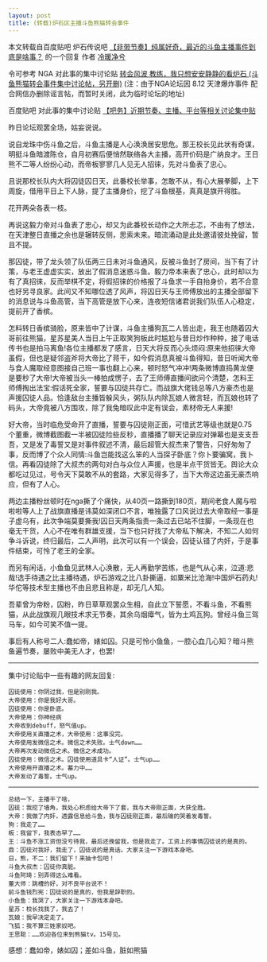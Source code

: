 ```yaml
---
layout: post
title: (转载)炉石区主播斗鱼熊猫转会事件
---
```


本文转载自百度贴吧 炉石传说吧 [【非带节奏】纯属好奇，最近的斗鱼主播事件到底是啥事？](http://tieba.baidu.com/p/4035647389) 的一个回复 作者 [冷暖净兮](http://tieba.baidu.com/home/main?un=%E5%86%B7%E6%9A%96%E5%87%80%E5%85%AE&ie=utf-8&fr=pb)

令可参考 NGA 对此事的集中讨论贴 [转会风波 教练，我只想安安静静的看炉石 (斗鱼熊猫转会事件集中讨论帖，另开删)](http://club.178.com/read.php?tid=8525506) (注：由于NGA论坛因 8.12 天津爆炸事件 配合网信办删除谣言帖，而暂时关闭，此为临时论坛的地址)

百度贴吧 对此事的集中讨论贴 [【吧务】近期节奏、主播、平台等相关讨论集中贴](http://tieba.baidu.com/p/4033547905?pn=1)

昨日论坛观罢全场，姑妄说说。

说自龙珠中伤斗鱼之后，斗鱼主播是人心涣涣居安思危。那王校长见此状有奇谋，明挺斗鱼暗渡陈仓，自月初赛后便悄然联络各大主播，高开价码是广纳良才。王日熊不二等人纷纷心动，而帝板寥寥几人见无人招徕，先对斗鱼表了忠心。

且说那校长队内大将囚徒囚日天，此番校长举事，怎敢不从，有心大展拳脚，上下周旋，借用平日上下人脉，提了主播身价，挖了斗鱼根基，真真是旗开得胜。

花开两朵各表一枝。

再说这毅力帝对斗鱼表了忠心，却又为此番校长动作之大所忐忑，不由有了想法， 在天津整日直播之余也是辗转反侧，思索未来。暗流涌动是此处邀请彼处挽留，暂且不提。

那囚徒，带了龙头领了队伍两三日未对斗鱼通风，反被斗鱼封了房间，当下有了计策，与老王虚虚实实，放出了假消息迷惑斗鱼。毅力帝本来表了忠心，此时却以为有了真招徕，反而举棋不定，将假招徕的价格报了斗鱼求一手自抬身价，若不合意也好另寻良家。此间又不知哪位透了风声，将囚日天与王师傅放出的主播全部留下的消息说与斗鱼高管，当下高管是放下心来，连夜短信诸君说我们队伍人心稳定，提前开了香槟。

怎料转日香槟骑脸，原来皆中了计谋，斗鱼主播狗瓦二人皆出走，我王也随着囚大哥前往熊猫，星苏星美人当日上午正取笑狗板此时尴尬与昔日炒作种种，接了电话传书也是拍马离鱼!各位主播都发了感言，日天大将反而心头烦闷:原来他招徕大帝虽假，但也是疑邻盗斧将大帝比了蒋干，如今假消息真被斗鱼得知，昔日听闻大帝与食人魔取经意图接自己班一事也翻上心来，顿时怒气冲冲!两条微博直捣黄龙便是要秒了大帝!大帝被当头一棒拍成愣子，去了王师傅直播间欲问个清楚，怎料王师傅掏出法宝:假话死全家，誓要与囚徒共存亡。而战旗大佬钱总等八方豪杰也是声援囚徒人品。恰逢敌台主播皆躲风头，粥队队内除瓦娘人微言轻，而瓦娘也转了码头，大帝竟被八方围攻，除了我兔暗叹此中定有误会，素材帝无人来援!

好大帝，当时临危受命开了直播，誓要与囚徒刚正面，可惜武艺等级也就是0.75个董重，微博截图截一半被囚徒险些反秒，直播播了聊天记录应对弹幕也是支支吾吾，又是发了毒誓又是对事件叙述不清，最后超管大叔杰来了警告，只好匆匆了事，反而博了个众人同情:斗鱼岂能找这么笨的人当探子卧底？你卜要骗窝，我卜信。再看囚徒除了大叔杰的两句对白与众位人声援，也是半点干货皆无。舆论大众都吃过见过，号令天下莫敢不从的套路，大家见得多了，当下大帝这边虽无豪杰响应，但有了人心。

两边主播粉丝顿时在nga撕了个痛快，从40页一路撕到180页，期间老食人魔与啦啦啦等人上了战旗直播是讳莫如深闭口不言，唯独露了口风说过去大帝取经一事是子虚乌有，此次争端莫要撕我!囚日天两条指责一条过去已站不住脚，一条现在也毫无干货，人心不在唯有群雄支援，当下也只好找了大帝私下解决，不知二人如何争斗诉说，终归最后，二人声明，此次可以有一个误会，囚徒认错了内奸，于是事件结束，可怜了老王的全家。

而另有闲话，小鱼鱼见武林人心涣散，无人再勤学苦练，也是气从心来，泣道:悲哉!选手待遇之比主播待遇，炉石游戏之比八卦撕逼，如粟米比沧海!中国炉石药丸!华佗等技术型主播也不由且悲且称是，却无几人知。

吾辈曾为帝粉，囚粉，昨日草草观罢众生相，自此立下誓愿，不看斗鱼，不看熊猫，从此战旗观几眼技术求无节奏，其余乌烟瘴气，皆为土鸡瓦狗。曾经斗鱼三驾马车，如今可笑不值一提。

事后有人称号二人:蠢如帝，婊如囚。只是可怜小鱼鱼，一腔心血几心知？暗斗熊鱼遍节奏，屡败中美无人才，也罢!

- - -

集中讨论贴中一些有趣的网友回复:

	囚徒使用：你阴过我，但是别刚我。
	大帝使用：你是我好大哥。
	囚徒使用：你是卧底。
	大帝使用：你神经病
	大帝收到debuff，怒气值up。
	大帝使用关直播之术，大帝使用：这事没完。
	大帝使用发微信之术。微信之术失败。士气down……
	大帝再次发动微信之术。微信之术成功。
	囚徒使用：微信之术。囚徒使用道具卡“人证”。士气up……
	大帝使用开直播之术。蓄力中……
	大帝发动了毒誓。士气up。

- - -

	总结一下，主播干了啥，
	囚徒：我挖了墙角，我处心积虑给大帝下了套，我与大帝刚正面，大获全胜。
	大帝：我做了内奸，透露信息给斗鱼，我与囚徒刚正面，最后输的哭着发毒誓。
	狗：我走了……
	板：我留下，我表态早了……
	王：斗鱼不涨工资但没亏待我，最后还挽留我，但是我走了。工资上的事情囚徒说的是真的。
	鼎：囚徒对我好，我走了，囚徒说的是真话。大家关注一下游戏本身吧。
	日，熊，不二：我们留下！来抽卡包吧！
	斗鱼大叔杰：囚徒你真脏。
	斗鱼阿琦：别弄得这么难看。
	董大师：跳槽的好，对不良平台说不！
	前斗鱼钱烈宪：囚徒说的是真的，但我是辞职的。
	小鱼鱼：我哭了，大家关注一下游戏本身吧。
	星苏：校长找我了，我去了！
	瓦娘：我早决定走了。
	飞狐：我不算三姓家奴吧。
	王思聪：……欢迎各位来到熊猫tv。15号见。


感想：蠢如帝，婊如囚；差如斗鱼，脏如熊猫
